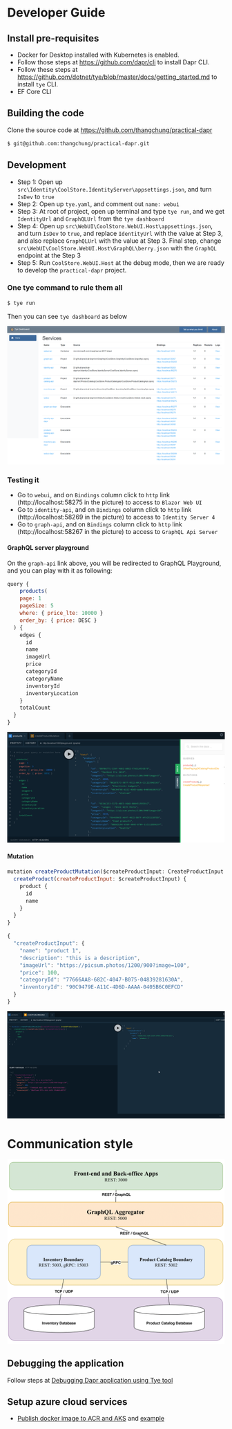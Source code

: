 # Developer Guide

## Install pre-requisites

- Docker for Desktop installed with Kubernetes is enabled.
- Follow those steps at https://github.com/dapr/cli to install Dapr CLI.
- Follow these steps at https://github.com/dotnet/tye/blob/master/docs/getting_started.md to install `tye` CLI.
- EF Core CLI

## Building the code

Clone the source code at https://github.com/thangchung/practical-dapr

```bash
$ git@github.com:thangchung/practical-dapr.git
```

## Development

- Step 1: Open up `src\Identity\CoolStore.IdentityServer\appsettings.json`, and turn `IsDev` to `true`
- Step 2: Open up `tye.yaml`, and comment out `name: webui`
- Step 3: At root of project, open up terminal and type `tye run`, and we get `IdentityUrl` and `GraphQLUrl` from the `tye dashboard`
- Step 4: Open up `src\WebUI\CoolStore.WebUI.Host\appsettings.json`, and turn `IsDev` to `true`, and replace `IdentityUrl` with the value at Step 3, and also replace `GraphQLUrl` with the value at Step 3. Final step, change `src\WebUI\CoolStore.WebUI.Host\GraphQL\berry.json` with the `GraphQL` endpoint at the Step 3
- Step 5: Run `CoolStore.WebUI.Host` at the debug mode, then we are ready to develop the `practical-dapr` project.

### One tye command to rule them all

```bash
$ tye run
```

Then you can see `tye dashboard` as below

![](assets/tye-dashboard.png)

### Testing it

- Go to `webui`, and on `Bindings` column click to `http` link (http://localhost:58275 in the picture) to access to `Blazor Web UI`
- Go to `identity-api`, and on `Bindings` column click to `http` link (http://localhost:58269 in the picture) to access to `Identity Server 4`
- Go to `graph-api`, and on `Bindings` column click to `http` link (http://localhost:58267 in the picture) to access to `GraphQL Api Server`

#### GraphQL server playground

On the `graph-api` link above, you will be redirected to GraphQL Playground, and you can play with it as following:

```js
query {
    products(
    page: 1
    pageSize: 5
    where: { price_lte: 10000 }
    order_by: { price: DESC }
  ) {
    edges {
      id
      name
      imageUrl
      price
      categoryId
      categoryName
      inventoryId
      inventoryLocation
    }
    totalCount
  }
}
```

![](assets/graphql_playground_query_products.png)

#### Mutation

```js
mutation createProductMutation($createProductInput: CreateProductInput!) {
  createProduct(createProductInput: $createProductInput) {
    product {
      id
      name
    }
  }
}
```

```js
{
  "createProductInput": {
    "name": "product 1",
    "description": "this is a description",
    "imageUrl": "https://picsum.photos/1200/900?image=100",
    "price": 100,
    "categoryId": "77666AA8-682C-4047-B075-04839281630A",
    "inventoryId": "90C9479E-A11C-4D6D-AAAA-0405B6C0EFCD"
  }
}
```

![](assets/graphql_playground_mutation.png)

# Communication style

![](assets/commucation_style.png)

## Debugging the application

Follow steps at [Debugging Dapr application using Tye tool](https://dev.to/thangchung/debugging-dapr-application-using-tye-tool-1djb)

## Setup azure cloud services

- [Publish docker image to ACR and AKS](https://docs.microsoft.com/en-us/azure/dev-spaces/how-to/github-actions) and [example](https://github.com/Azure/dev-spaces/blob/master/.github/workflows/bikes.yml)